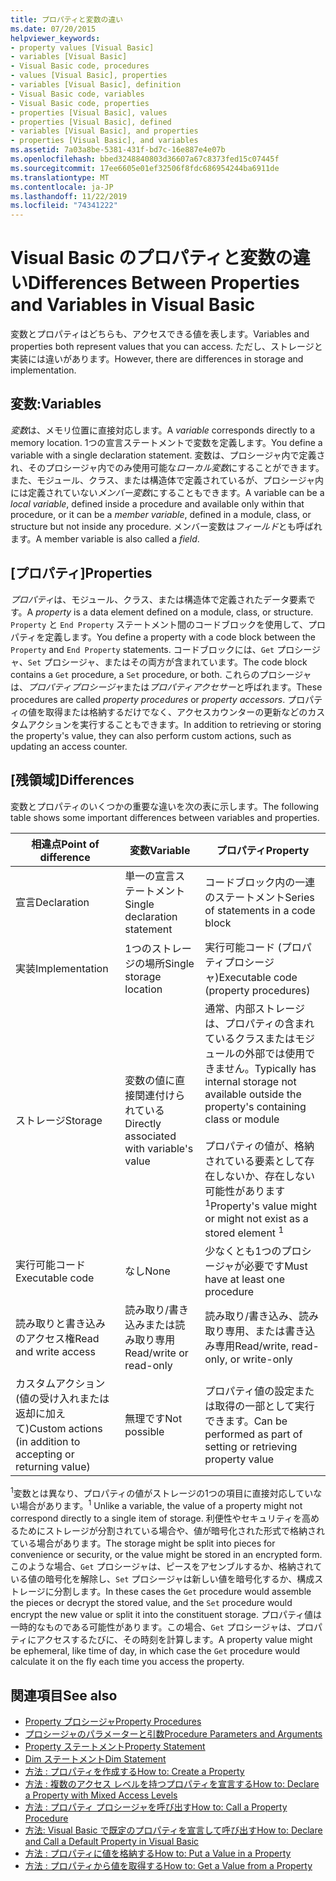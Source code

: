 ```yaml
---
title: プロパティと変数の違い
ms.date: 07/20/2015
helpviewer_keywords:
- property values [Visual Basic]
- variables [Visual Basic]
- Visual Basic code, procedures
- values [Visual Basic], properties
- variables [Visual Basic], definition
- Visual Basic code, variables
- Visual Basic code, properties
- properties [Visual Basic], values
- properties [Visual Basic], defined
- variables [Visual Basic], and properties
- properties [Visual Basic], and variables
ms.assetid: 7a03a8be-5381-431f-bd7c-16e887e4e07b
ms.openlocfilehash: bbed3248840803d36607a67c8373fed15c07445f
ms.sourcegitcommit: 17ee6605e01ef32506f8fdc686954244ba6911de
ms.translationtype: MT
ms.contentlocale: ja-JP
ms.lasthandoff: 11/22/2019
ms.locfileid: "74341222"
---
```

# <a name="differences-between-properties-and-variables-in-visual-basic"></a><span data-ttu-id="55c89-102">Visual Basic のプロパティと変数の違い</span><span class="sxs-lookup"><span data-stu-id="55c89-102">Differences Between Properties and Variables in Visual Basic</span></span>
<span data-ttu-id="55c89-103">変数とプロパティはどちらも、アクセスできる値を表します。</span><span class="sxs-lookup"><span data-stu-id="55c89-103">Variables and properties both represent values that you can access.</span></span> <span data-ttu-id="55c89-104">ただし、ストレージと実装には違いがあります。</span><span class="sxs-lookup"><span data-stu-id="55c89-104">However, there are differences in storage and implementation.</span></span>  
  
## <a name="variables"></a><span data-ttu-id="55c89-105">変数:</span><span class="sxs-lookup"><span data-stu-id="55c89-105">Variables</span></span>  
 <span data-ttu-id="55c89-106">*変数*は、メモリ位置に直接対応します。</span><span class="sxs-lookup"><span data-stu-id="55c89-106">A *variable* corresponds directly to a memory location.</span></span> <span data-ttu-id="55c89-107">1つの宣言ステートメントで変数を定義します。</span><span class="sxs-lookup"><span data-stu-id="55c89-107">You define a variable with a single declaration statement.</span></span> <span data-ttu-id="55c89-108">変数は、プロシージャ内で定義され、そのプロシージャ内でのみ使用可能な*ローカル変数*にすることができます。また、モジュール、クラス、または構造体で定義されているが、プロシージャ内には定義されていない*メンバー変数*にすることもできます。</span><span class="sxs-lookup"><span data-stu-id="55c89-108">A variable can be a *local variable*, defined inside a procedure and available only within that procedure, or it can be a *member variable*, defined in a module, class, or structure but not inside any procedure.</span></span> <span data-ttu-id="55c89-109">メンバー変数は*フィールド*とも呼ばれます。</span><span class="sxs-lookup"><span data-stu-id="55c89-109">A member variable is also called a *field*.</span></span>  
  
## <a name="properties"></a><span data-ttu-id="55c89-110">[プロパティ]</span><span class="sxs-lookup"><span data-stu-id="55c89-110">Properties</span></span>  
 <span data-ttu-id="55c89-111">*プロパティ*は、モジュール、クラス、または構造体で定義されたデータ要素です。</span><span class="sxs-lookup"><span data-stu-id="55c89-111">A *property* is a data element defined on a module, class, or structure.</span></span> <span data-ttu-id="55c89-112">`Property` と `End Property` ステートメント間のコードブロックを使用して、プロパティを定義します。</span><span class="sxs-lookup"><span data-stu-id="55c89-112">You define a property with a code block between the `Property` and `End Property` statements.</span></span> <span data-ttu-id="55c89-113">コードブロックには、`Get` プロシージャ、`Set` プロシージャ、またはその両方が含まれています。</span><span class="sxs-lookup"><span data-stu-id="55c89-113">The code block contains a `Get` procedure, a `Set` procedure, or both.</span></span> <span data-ttu-id="55c89-114">これらのプロシージャは、*プロパティプロシージャ*または*プロパティアクセサー*と呼ばれます。</span><span class="sxs-lookup"><span data-stu-id="55c89-114">These procedures are called *property procedures* or *property accessors*.</span></span> <span data-ttu-id="55c89-115">プロパティの値を取得または格納するだけでなく、アクセスカウンターの更新などのカスタムアクションを実行することもできます。</span><span class="sxs-lookup"><span data-stu-id="55c89-115">In addition to retrieving or storing the property's value, they can also perform custom actions, such as updating an access counter.</span></span>  
  
## <a name="differences"></a><span data-ttu-id="55c89-116">[残領域]</span><span class="sxs-lookup"><span data-stu-id="55c89-116">Differences</span></span>  
 <span data-ttu-id="55c89-117">変数とプロパティのいくつかの重要な違いを次の表に示します。</span><span class="sxs-lookup"><span data-stu-id="55c89-117">The following table shows some important differences between variables and properties.</span></span>  
  
|<span data-ttu-id="55c89-118">相違点</span><span class="sxs-lookup"><span data-stu-id="55c89-118">Point of difference</span></span>|<span data-ttu-id="55c89-119">変数</span><span class="sxs-lookup"><span data-stu-id="55c89-119">Variable</span></span>|<span data-ttu-id="55c89-120">プロパティ</span><span class="sxs-lookup"><span data-stu-id="55c89-120">Property</span></span>|  
|-------------------------|--------------|--------------|  
|<span data-ttu-id="55c89-121">宣言</span><span class="sxs-lookup"><span data-stu-id="55c89-121">Declaration</span></span>|<span data-ttu-id="55c89-122">単一の宣言ステートメント</span><span class="sxs-lookup"><span data-stu-id="55c89-122">Single declaration statement</span></span>|<span data-ttu-id="55c89-123">コードブロック内の一連のステートメント</span><span class="sxs-lookup"><span data-stu-id="55c89-123">Series of statements in a code block</span></span>|  
|<span data-ttu-id="55c89-124">実装</span><span class="sxs-lookup"><span data-stu-id="55c89-124">Implementation</span></span>|<span data-ttu-id="55c89-125">1つのストレージの場所</span><span class="sxs-lookup"><span data-stu-id="55c89-125">Single storage location</span></span>|<span data-ttu-id="55c89-126">実行可能コード (プロパティプロシージャ)</span><span class="sxs-lookup"><span data-stu-id="55c89-126">Executable code (property procedures)</span></span>|  
|<span data-ttu-id="55c89-127">ストレージ</span><span class="sxs-lookup"><span data-stu-id="55c89-127">Storage</span></span>|<span data-ttu-id="55c89-128">変数の値に直接関連付けられている</span><span class="sxs-lookup"><span data-stu-id="55c89-128">Directly associated with variable's value</span></span>|<span data-ttu-id="55c89-129">通常、内部ストレージは、プロパティの含まれているクラスまたはモジュールの外部では使用できません。</span><span class="sxs-lookup"><span data-stu-id="55c89-129">Typically has internal storage not available outside the property's containing class or module</span></span><br /><br /> <span data-ttu-id="55c89-130">プロパティの値が、格納されている要素として存在しないか、存在しない可能性があります<sup>1</sup></span><span class="sxs-lookup"><span data-stu-id="55c89-130">Property's value might or might not exist as a stored element <sup>1</sup></span></span>|  
|<span data-ttu-id="55c89-131">実行可能コード</span><span class="sxs-lookup"><span data-stu-id="55c89-131">Executable code</span></span>|<span data-ttu-id="55c89-132">なし</span><span class="sxs-lookup"><span data-stu-id="55c89-132">None</span></span>|<span data-ttu-id="55c89-133">少なくとも1つのプロシージャが必要です</span><span class="sxs-lookup"><span data-stu-id="55c89-133">Must have at least one procedure</span></span>|  
|<span data-ttu-id="55c89-134">読み取りと書き込みのアクセス権</span><span class="sxs-lookup"><span data-stu-id="55c89-134">Read and write access</span></span>|<span data-ttu-id="55c89-135">読み取り/書き込みまたは読み取り専用</span><span class="sxs-lookup"><span data-stu-id="55c89-135">Read/write or read-only</span></span>|<span data-ttu-id="55c89-136">読み取り/書き込み、読み取り専用、または書き込み専用</span><span class="sxs-lookup"><span data-stu-id="55c89-136">Read/write, read-only, or write-only</span></span>|  
|<span data-ttu-id="55c89-137">カスタムアクション (値の受け入れまたは返却に加えて)</span><span class="sxs-lookup"><span data-stu-id="55c89-137">Custom actions (in addition to accepting or returning value)</span></span>|<span data-ttu-id="55c89-138">無理です</span><span class="sxs-lookup"><span data-stu-id="55c89-138">Not possible</span></span>|<span data-ttu-id="55c89-139">プロパティ値の設定または取得の一部として実行できます。</span><span class="sxs-lookup"><span data-stu-id="55c89-139">Can be performed as part of setting or retrieving property value</span></span>|  
  
 <span data-ttu-id="55c89-140"><sup>1</sup>変数とは異なり、プロパティの値がストレージの1つの項目に直接対応していない場合があります。</span><span class="sxs-lookup"><span data-stu-id="55c89-140"><sup>1</sup> Unlike a variable, the value of a property might not correspond directly to a single item of storage.</span></span> <span data-ttu-id="55c89-141">利便性やセキュリティを高めるためにストレージが分割されている場合や、値が暗号化された形式で格納されている場合があります。</span><span class="sxs-lookup"><span data-stu-id="55c89-141">The storage might be split into pieces for convenience or security, or the value might be stored in an encrypted form.</span></span> <span data-ttu-id="55c89-142">このような場合、`Get` プロシージャは、ピースをアセンブルするか、格納されている値の暗号化を解除し、`Set` プロシージャは新しい値を暗号化するか、構成ストレージに分割します。</span><span class="sxs-lookup"><span data-stu-id="55c89-142">In these cases the `Get` procedure would assemble the pieces or decrypt the stored value, and the `Set` procedure would encrypt the new value or split it into the constituent storage.</span></span> <span data-ttu-id="55c89-143">プロパティ値は一時的なものである可能性があります。この場合、`Get` プロシージャは、プロパティにアクセスするたびに、その時刻を計算します。</span><span class="sxs-lookup"><span data-stu-id="55c89-143">A property value might be ephemeral, like time of day, in which case the `Get` procedure would calculate it on the fly each time you access the property.</span></span>  
  
## <a name="see-also"></a><span data-ttu-id="55c89-144">関連項目</span><span class="sxs-lookup"><span data-stu-id="55c89-144">See also</span></span>

- [<span data-ttu-id="55c89-145">Property プロシージャ</span><span class="sxs-lookup"><span data-stu-id="55c89-145">Property Procedures</span></span>](./property-procedures.md)
- [<span data-ttu-id="55c89-146">プロシージャのパラメーターと引数</span><span class="sxs-lookup"><span data-stu-id="55c89-146">Procedure Parameters and Arguments</span></span>](./procedure-parameters-and-arguments.md)
- [<span data-ttu-id="55c89-147">Property ステートメント</span><span class="sxs-lookup"><span data-stu-id="55c89-147">Property Statement</span></span>](../../../../visual-basic/language-reference/statements/property-statement.md)
- [<span data-ttu-id="55c89-148">Dim ステートメント</span><span class="sxs-lookup"><span data-stu-id="55c89-148">Dim Statement</span></span>](../../../../visual-basic/language-reference/statements/dim-statement.md)
- [<span data-ttu-id="55c89-149">方法 : プロパティを作成する</span><span class="sxs-lookup"><span data-stu-id="55c89-149">How to: Create a Property</span></span>](./how-to-create-a-property.md)
- [<span data-ttu-id="55c89-150">方法 : 複数のアクセス レベルを持つプロパティを宣言する</span><span class="sxs-lookup"><span data-stu-id="55c89-150">How to: Declare a Property with Mixed Access Levels</span></span>](./how-to-declare-a-property-with-mixed-access-levels.md)
- [<span data-ttu-id="55c89-151">方法 : プロパティ プロシージャを呼び出す</span><span class="sxs-lookup"><span data-stu-id="55c89-151">How to: Call a Property Procedure</span></span>](./how-to-call-a-property-procedure.md)
- [<span data-ttu-id="55c89-152">方法: Visual Basic で既定のプロパティを宣言して呼び出す</span><span class="sxs-lookup"><span data-stu-id="55c89-152">How to: Declare and Call a Default Property in Visual Basic</span></span>](./how-to-declare-and-call-a-default-property.md)
- [<span data-ttu-id="55c89-153">方法 : プロパティに値を格納する</span><span class="sxs-lookup"><span data-stu-id="55c89-153">How to: Put a Value in a Property</span></span>](./how-to-put-a-value-in-a-property.md)
- [<span data-ttu-id="55c89-154">方法 : プロパティから値を取得する</span><span class="sxs-lookup"><span data-stu-id="55c89-154">How to: Get a Value from a Property</span></span>](./how-to-get-a-value-from-a-property.md)
